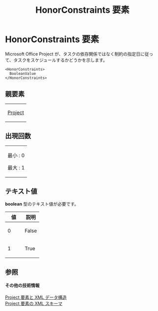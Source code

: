 ﻿---
title: HonorConstraints 要素
TOCTitle: HonorConstraints 要素
ms:assetid: 9f270de3-5c09-4e66-ba58-ff358fcd66af
ms:mtpsurl: https://msdn.microsoft.com/ja-jp/library/Bb968614(v=office.12)
ms:contentKeyID: 16743398
ms.date: 06/30/2008
mtps_version: v=office.12
ms.translationtype: HT
---

# HonorConstraints 要素

Microsoft Office Project が、タスクの依存関係ではなく制約の指定日に従って、タスクをスケジュールするかどうかを示します。

    <HonorConstraints>
      BooleanValue
    </HonorConstraints>

## 親要素

<table>
<colgroup>
<col style="width: 100%" />
</colgroup>
<tbody>
<tr class="odd">
<td><p><a href="project-element.md">Project</a></p></td>
</tr>
</tbody>
</table>


## 出現回数


<table>
<colgroup>
<col style="width: 100%" />
</colgroup>
<tbody>
<tr class="odd">
<td><p>最小 : 0</p>
<p>最大 : 1</p></td>
</tr>
</tbody>
</table>


## テキスト値

**boolean** 型のテキスト値が必要です。

<table>
<colgroup>
<col style="width: 50%" />
<col style="width: 50%" />
</colgroup>
<thead>
<tr class="header">
<th>値</th>
<th>説明</th>
</tr>
</thead>
<tbody>
<tr class="odd">
<td><p>0</p></td>
<td><p>False</p></td>
</tr>
<tr class="even">
<td><p>1</p></td>
<td><p>True</p></td>
</tr>
</tbody>
</table>


## 参照

#### その他の技術情報

[Project 要素と XML データ構造](project-elements-and-xml-structure.md)  
[Project 要素の XML スキーマ](xml-schema-for-the-project-element.md)

